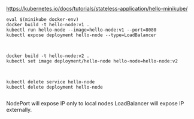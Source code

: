 https://kubernetes.io/docs/tutorials/stateless-application/hello-minikube/

```
eval $(minikube docker-env)
docker build -t hello-node:v1 .
kubectl run hello-node --image=hello-node:v1 --port=8080
kubectl expose deployment hello-node --type=LoadBalancer



docker build -t hello-node:v2 .
kubectl set image deployment/hello-node hello-node=hello-node:v2



kubectl delete service hello-node
kubectl delete deployment hello-node


```

NodePort will expose IP only to local nodes
LoadBalancer will expose IP externally.